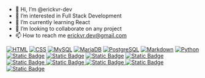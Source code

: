 - 👋 Hi, I’m @erickvr-dev
- 👀 I’m interested in Full Stack Development
- 🌱 I’m currently learning React
- 💞️ I’m looking to collaborate on any project
- 📫 How to reach me erickvr.dev@gmail.com

[![HTML](https://img.shields.io/badge/HTML5-06283D?style=for-the-badge&logo=HTML5&logoColor=white&labelColor=FF4C29)]()
[![CSS](https://img.shields.io/badge/CSS3-06283D?style=for-the-badge&logo=CSS3&logoColor=white&labelColor=7FBCD2)]()
[![MySQL](https://img.shields.io/badge/MySQL-06283D?style=for-the-badge&logo=mysql&logoColor=white&labelColor=256D85)]()
[![MariaDB](https://img.shields.io/badge/MariaDB-06283D?style=for-the-badge&logo=MariaDB&logoColor=white&labelColor=47B5FF)]()
[![PostgreSQL](https://img.shields.io/badge/PostgreSQL-06283D?style=for-the-badge&logo=PostgreSQL&logoColor=white&labelColor=FD841F)]()
[![Markdown](https://img.shields.io/badge/Markdown-06283D?style=for-the-badge&logo=Markdown&logoColor=white&labelColor=346751)]()
[![Python](https://img.shields.io/badge/Python-06283D?style=for-the-badge&logo=Python&logoColor=white&labelColor=24AA85)]()
[![Static Badge](https://img.shields.io/badge/Node.js-06283D?style=for-the-badge&logo=nodedotjs&logoColor=white&labelColor=339933)]()
[![Static Badge](https://img.shields.io/badge/Express-06283D?style=for-the-badge&logo=express&logoColor=white&labelColor=5C73E7)]()
[![Static Badge](https://img.shields.io/badge/EJS-06283D?style=for-the-badge&logo=ejs&logoColor=white&labelColor=DD4B39)]()
[![Static Badge](https://img.shields.io/badge/Bootstrap-06283D?style=for-the-badge&logo=bootstrap&logoColor=white&labelColor=7952B3)
]()
[![Static Badge](https://img.shields.io/badge/Javascript-06283D?style=for-the-badge&logo=javascript&logoColor=white&labelColor=F7DF1E)
]()
[![Static Badge](https://img.shields.io/badge/jQuery-06283D?style=for-the-badge&logo=jquery&logoColor=white&labelColor=0769AD)
]()
[![Static Badge](https://img.shields.io/badge/Git-06283D?style=for-the-badge&logo=Git&logoColor=white&labelColor=F05032)
]()
[![Static Badge](https://img.shields.io/badge/Github-06283D?style=for-the-badge&logo=github&logoColor=white&labelColor=9E95B7)
]()
[![Static Badge](https://img.shields.io/badge/React-06283D?style=for-the-badge&logo=react&logoColor=white&labelColor=61DAFB)
]()


<!---
erickvr2k/erickvr2k is a ✨ special ✨ repository because its `README.md` (this file) appears on your GitHub profile.
You can click the Preview link to take a look at your changes.
--->
